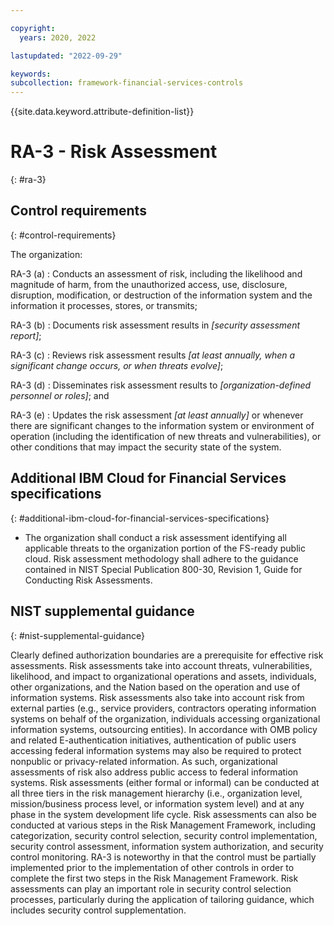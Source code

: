 ```yaml
---

copyright:
  years: 2020, 2022

lastupdated: "2022-09-29"

keywords: 
subcollection: framework-financial-services-controls
---
```


{{site.data.keyword.attribute-definition-list}}

               
# RA-3 - Risk Assessment
{: #ra-3}

## Control requirements
{: #control-requirements}

The organization:

RA-3 (a)
    : Conducts an assessment of risk, including the likelihood and magnitude of harm, from the unauthorized access, use, disclosure, disruption, modification, or destruction of the information system and the information it processes, stores, or transmits;

RA-3 (b)
    : Documents risk assessment results in _[security assessment report]_;

RA-3 (c)
    : Reviews risk assessment results _[at least annually, when a significant change occurs, or when threats evolve]_;

RA-3 (d)
    : Disseminates risk assessment results to _[organization-defined personnel or roles]_; and

RA-3 (e)
    : Updates the risk assessment _[at least annually]_ or whenever there are significant changes to the information system or environment of operation (including the identification of new threats and vulnerabilities), or other conditions that may impact the security state of the system.

## Additional IBM Cloud for Financial Services specifications
{: #additional-ibm-cloud-for-financial-services-specifications}

- The organization shall conduct a risk assessment identifying all applicable threats to the organization portion of the FS-ready public cloud.  Risk assessment methodology shall adhere to the guidance contained in NIST Special Publication 800-30, Revision 1, Guide for Conducting Risk Assessments.

## NIST supplemental guidance
{: #nist-supplemental-guidance}

Clearly defined authorization boundaries are a prerequisite for effective risk assessments. Risk assessments take into account threats, vulnerabilities, likelihood, and impact to organizational operations and assets, individuals, other organizations, and the Nation based on the operation and use of information systems. Risk assessments also take into account risk from external parties (e.g., service providers, contractors operating information systems on behalf of the organization, individuals accessing organizational information systems, outsourcing entities). In accordance with OMB policy and related E-authentication initiatives, authentication of public users accessing federal information systems may also be required to protect nonpublic or privacy-related information. As such, organizational assessments of risk also address public access to federal information systems. Risk assessments (either formal or informal) can be conducted at all three tiers in the risk management hierarchy (i.e., organization level, mission/business process level, or information system level) and at any phase in the system development life cycle. Risk assessments can also be conducted at various steps in the Risk Management Framework, including categorization, security control selection, security control implementation, security control assessment, information system authorization, and security control monitoring. RA-3 is noteworthy in that the control must be partially implemented prior to the implementation of other controls in order to complete the first two steps in the Risk Management Framework. Risk assessments can play an important role in security control selection processes, particularly during the application of tailoring guidance, which includes security control supplementation.



